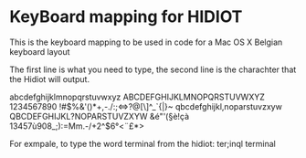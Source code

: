 # KeyBoard mapping for HIDIOT

This is the keyboard mapping to be used in code for a Mac OS X Belgian keyboard layout

The first line is what you need to type, the second line is the charachter that the Hidiot will output.

abcdefghijklmnopqrstuvwxyz ABCDEFGHIJKLMNOPQRSTUVWXYZ 1234567890 !#$%&'()*+,-./:;<=>?@[\]^_`{|}~
qbcdefghijkl,noparstuvzxyw QBCDEFGHIJKL?NOPARSTUVZXYW &é"'(§è!çà 13457ù908_;):=Mm.-/+2^$6°<¨£*>

For exmpale, to type the word terminal from the hidiot:
ter;inql
terminal
